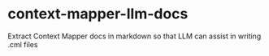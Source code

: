 # context-mapper-llm-docs
Extract Context Mapper docs in markdown so that LLM can assist in writing .cml files
